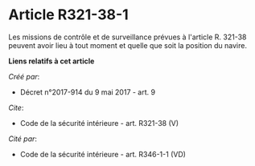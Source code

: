 # Article R321-38-1

Les missions de contrôle et de surveillance prévues à l'article R. 321-38 peuvent avoir lieu à tout moment et quelle que soit
la position du navire.

**Liens relatifs à cet article**

_Créé par_:

  - Décret n°2017-914 du 9 mai 2017 - art. 9

_Cite_:

  - Code de la sécurité intérieure - art. R321-38 (V)

_Cité par_:

  - Code de la sécurité intérieure - art. R346-1-1 (VD)
